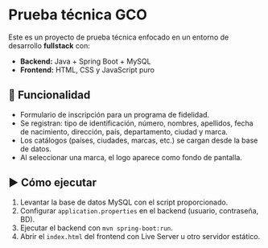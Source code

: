 # Prueba técnica GCO

Este es un proyecto de prueba técnica enfocado en un entorno de desarrollo **fullstack** con:
- **Backend:** Java + Spring Boot + MySQL
- **Frontend:** HTML, CSS y JavaScript puro

## 🚀 Funcionalidad
- Formulario de inscripción para un programa de fidelidad.
- Se registran: tipo de identificación, número, nombres, apellidos, fecha de nacimiento, dirección, país, departamento, ciudad y marca.
- Los catálogos (países, ciudades, marcas, etc.) se cargan desde la base de datos.
- Al seleccionar una marca, el logo aparece como fondo de pantalla.

## ▶️ Cómo ejecutar
1. Levantar la base de datos MySQL con el script proporcionado.
2. Configurar `application.properties` en el backend (usuario, contraseña, BD).
3. Ejecutar el backend con `mvn spring-boot:run`.
4. Abrir el `index.html` del frontend con Live Server u otro servidor estático.


